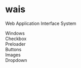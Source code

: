 # wais
Web Application Interface System

Windows<br/>
Checkbox</br>
Preloader</br>
Buttons<br>
Images<br>
Dropdown<br>

